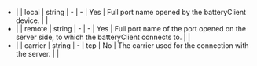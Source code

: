 * |         |  local         | string  | -              |   -           | Yes          | Full port name opened by the batteryClient device.                |       |
* |         |  remote        | string  | -              |   -           | Yes          | Full port name of the port opened on the server side, to which the batteryClient connects to.    |     |
* |         |  carrier       | string  | -              | tcp           | No           | The carrier used for the connection with the server.               |       |
